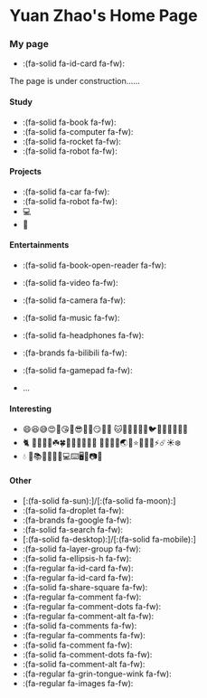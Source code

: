 # Yuan Zhao's Home Page

### My page
* :(fa-solid fa-id-card fa-fw):

The page is under construction......

#### Study
* :(fa-solid fa-book fa-fw):
* :(fa-solid fa-computer fa-fw):
* :(fa-solid fa-rocket fa-fw):
* :(fa-solid fa-robot fa-fw):

#### Projects
* :(fa-solid fa-car fa-fw):
* :(fa-solid fa-robot fa-fw):
* 💻 
* 🤖

#### Entertainments
* :(fa-solid fa-book-open-reader fa-fw): 
* :(fa-solid fa-video fa-fw): 
* :(fa-solid fa-camera fa-fw): 
* :(fa-solid fa-music fa-fw): 
* :(fa-solid fa-headphones fa-fw): 
* :(fa-brands fa-bilibili fa-fw): 
* :(fa-solid fa-gamepad fa-fw): 

* ...

#### Interesting
* 😄😆😅😍🥰😘🧐😎🤩🥳😏🤔🤡 🐱🐻🐯🦁🐸🐧🐦🐤🐦‍🐬🐳🐋🦈
* 🐈 🐈‍🌳🌱🌿☘️🍀🎍🎋🍃🍂🍁🌾 💐🌷🌹🥀🌏💫⭐🌟✨🔥⚡☄️☀️❄️
*  💧 📔📚📖📰🔭📱💻⌨️🖥️📼📷🔨

#### Other
* [:(fa-solid fa-sun):]/[:(fa-solid fa-moon):] 
* :(fa-solid fa-droplet fa-fw): 
* :(fa-brands fa-google fa-fw): 
* :(fa-solid fa-search fa-fw):
* [:(fa-solid fa-desktop):]/[:(fa-solid fa-mobile):]
* :(fa-solid fa-layer-group fa-fw):
* :(fa-solid fa-ellipsis-h fa-fw):
* :(fa-regular fa-id-card fa-fw):
* :(fa-regular fa-id-card fa-fw):
* :(fa-solid fa-share-square fa-fw): 
* :(fa-regular fa-comment fa-fw): 
* :(fa-regular fa-comment-dots fa-fw):
* :(fa-regular fa-comment-alt fa-fw):
* :(fa-solid fa-comments fa-fw): 
* :(fa-regular fa-comments fa-fw): 
* :(fa-solid fa-comment fa-fw): 
* :(fa-solid fa-comment-dots fa-fw):
* :(fa-solid fa-comment-alt fa-fw): 
* :(fa-regular fa-grin-tongue-wink fa-fw):
* :(fa-regular fa-images fa-fw): 


